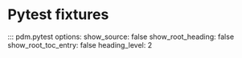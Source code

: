 # Pytest fixtures

::: pdm.pytest
    options:
      show_source: false
      show_root_heading: false
      show_root_toc_entry: false
      heading_level: 2
